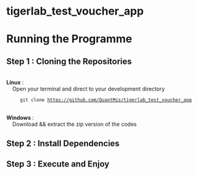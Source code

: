 # tigerlab_test_voucher_app

<h1>Running the Programme</h1>

<h2>Step 1 : Cloning the Repositories</h2> </br>
<b>Linux</b> : </br>
&nbsp;&nbsp;&nbsp;&nbsp;Open your terminal and direct to your development directory

<code> &nbsp;&nbsp;&nbsp;&nbsp;git clone https://github.com/QuantMis/tigerlab_test_voucher_app </code></br>


<b>Windows</b> :</br>
&nbsp;&nbsp;&nbsp;&nbsp;Download && extract the zip version of the codes </br>

<h2>Step 2 : Install Dependencies</h2>

<h2>Step 3 : Execute and Enjoy</h2>
